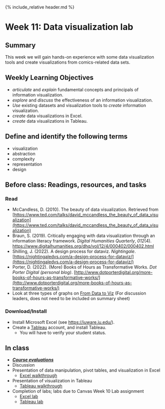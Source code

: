 {% include_relative header.md %}

# Week 11: Data visualization lab

## Summary
This week we will gain hands-on experience with some data visualization tools and create visualizations from comics-related data sets.

## Weekly Learning Objectives

- *articulate* and *explain* fundamental concepts and principals of information visualization.
- *explore* and *discuss* the effectiveness of an information visualization.
- *Use* existing datasets and visualization tools to *create* information visualization.
- _create_ data visualizations in Excel.
- _create_ data visualizations in Tableau.

## Define and identify the following terms
- visualization  
- abstraction  
- complexity  
- representation  
- design  
  
## Before class: Readings, resources, and tasks
### Read
- McCandless, D. (2010). The beauty of data visualization. Retrieved from [https://www.ted.com/talks/david_mccandless_the_beauty_of_data_visualization](https://www.ted.com/talks/david_mccandless_the_beauty_of_data_visualization)
- Braun, S. (2019). Critically engaging with data visualization through an information literacy framework. _Digital Humanities Quarterly_, _012_(4). https://www.digitalhumanities.org/dhq/vol/12/4/000402/000402.html
- Shilling, J. (2022). A design process for dataviz. _Nightingale_. [https://nightingaledvs.com/a-design-process-for-dataviz/](https://nightingaledvs.com/a-design-process-for-dataviz/)
- Porter, D. (2022). (More) Books of Hours as Transformative Works. _Dot Porter Digital (personal blog)_. [http://www.dotporterdigital.org/more-books-of-hours-as-transformative-works/](http://www.dotporterdigital.org/more-books-of-hours-as-transformative-works/)
- Look at three types of graphs on [From Data to Viz](https://www.data-to-viz.com/) (For discussion leaders, does not need to be included on summary sheet)
### Download/Install
- Install Microsoft Excel (see <https://iuware.iu.edu/>).
- Create a [Tableau](https://www.tableau.com/academic/students) account, and install Tableau.
  - You will have to verify your student status.
 
## In class
- **_[Course evaluations](https://coursequestionnaire.iu.edu/Blue/)_**
- Discussion
- Presentation of data manipulation, pivot tables, and visualization in Excel
  - [Excel walkthrough](tutorial_excel.md)
- Presentation of visualization in Tableau
  - [Tableau walkthrough](tutorial_tableau.md)
- Completion of labs; labs due to Canvas Week 10 Lab assignment
  - [Excel lab](lab_excel.md)
  - [Tableau lab](lab_tableau.md)

